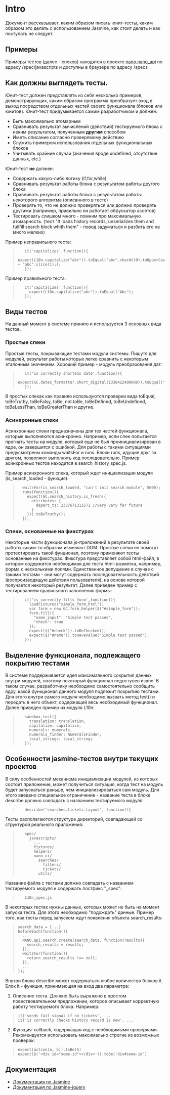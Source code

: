 # Intro

Документ рассказывает, каким образом писать юнит-тесты, каким образом это делать с использованием Jasmine, как стоит делать и как поступать не следует.

## Примеры

Примеры тестов (далее - спеков) находятся в проекте [nano.nano_api](https://github.com/KosyanMedia/nano.nano_api) по адресу /spec/javascripts и доступны в браузере по адресу /specs

## Как должны выглядеть тесты.

Юнит-тест должен представлять из себя несколько примеров, демонстрирующих, каким образом программа преобразует вход в выход посредством отдельных частей своего функционала (блоков или юнитов). Юнит-тест придумывается самим разработчиком и должен:

* Быть максимально атомарным
* Сравнивать результат вычислений (действий) тестируемого блока с неким результатом, полученным **другим** способом
* Иметь описание согласно проверямому действию
* Служить примером использования отдельных функциональных блоков
* Учитывать крайние случаи (значения вроде undefined, отсутствие данных, etc.)

Юнит-тест **не** должен:

* Содержать какую-либо логику (if,for,while)
* Сравнивать результат работы блока с результатом работы другого блока
* Сравнивать результат работы блока с результатом работы некоторого алгоритма (описанного в тесте)
* Проверять то, что не должно проверяться или должно проверять другими (например, правильно ли работает обфускатор ассетов)
* Тестировать слишком много - помним про максимальную атомарность. (тест "It loads history records, unserializes them and fullfill search block whith them" - повод задуматься и разбить его на много мелких)

Пример неправильного теста:
>        it('capitalizes',function(){
>          expect(L10n.capitalize("abc")).toEqual("abc".charAt(0).toUpperCase() + "abc".slice(1););
>        });

Пример правильного теста:
>        it('capitalizes',function(){
>          expect(L10n.capitalize("abc")).toEqual("Abc");
>        });

## Виды тестов

На данный момент в системе принято и используется 3 основных вида тестов.

### Простые спеки

Простые тесты, покрывающие тестами модули системы. Пишутя для модулей, результат работы которых легко сравнить с некоторым эталонным значением. Хороший пример - модуль преобразования дат:

>        it('is correctly shortens date',function(){
>          expect(GC.dates_formatter.short_digital(1338422400000)).toEqual("31.05");
>        });

В простых спеках как правило используются проверки вида toEqual, toBeTruthy, toBeFalsy, toBe, not.toBe, toBeDefined, toBeUndefined, toBeLessThan, toBeGreaterThan и другие.

### Асинхронные спеки

Асинхронные спеки предназначены для тех частей функционала, которые выполняются асинхронно. Например, если спек попытается прогнать тесты на модуле, который еще не был проинициализирован в ядре, он завершится с ошибкой. Для работы с такими ситуациями предусмотрены команды waitsFor и runs. Блоки runs, идущие друг за другом, позволяют выполнять код последовательно. Пример асинхронных тестов находится в search_history_spec.js. 

Пример асинхронного спека, который ждет инициализации модуля (is_search_loaded - функция):

>       waitsFor(is_search_loaded, "can't init search module", 5000);
>       runs(function(){
>         expect(GC.search_history.is_fresh({
>           attributes: {
>             depart_ts: 2337671311571 //very very far future
>           }
>         })).toBeTruthy();
>       });

### Спеки, основанные на фикстурах

Некоторые части функционала js-приложений в результате своей работы каким-то образом изменяют DOM. Простые спеки не помогут протестировать такой фунционал, поэтому применяют тесты основанные на фикстурах. Фикстура представляет собой html-файл, в котором содержится необходимая для теста html-разметка, например, форма с несколькими полями. Единственное допущение в случае с такими тестами - они могут содержать последовательность действий (воспроизводящую действия пользователя), на основе которой получается некоторый результат. Далее приведен пример с тестированием правильного заполнения формы:

>        it('is correctly fills form',function(){
>          loadFixtures("simple_form.html");
>          var form = new GC.form_helper($("#simple_form"));
>          form.fill({
>            "name_input": "Simple test passed",
>            "check": true
>          });
>          expect($("#check")).toBeChecked();
>          expect($("#name")).toHaveValue("Simple test passed");
>        });

## Выделение функционала, подлежащего покрытию тестами

В системе поддерживается идея максимального сокрытия данных внутри модулей, поэтому некоторый функционал недоступен извне. В таком случае, разработчику необходимо самостоятельно сообщить ядру, какой функционал данного модуля подлежит покрытию тестами. Для этого внутри самого модуля необходимо вызвать метод test() и передать в него объект, содержащий весь необходимый функционал. Далее приведен пример из модуля L10n:

>        sandbox.test({
>          translation: translation,
>          capitalize: capitalize,
>          numerals: numerals,
>          numerals_finder: NumeralsFinder,
>          local_strings: local_strings
>        });

## Особенности jasmine-тестов внутри текущих проектов

В силу особенностей механизма инициализации модулей, из которых состоит приложение, может получиться ситуация, когда тест на модуль будет запускаться раньше, чем инициализироваться сам модуль. Для этого введено специальное ограничение - название теста в блоке describe должно совпадать с названием тестируемого модуля:

>        describe('searches.tickets.layout', function(){

Тесты располагаются структуре директорий, совпадающей со структурой реального приложения:

>        spec/
>          javascripts/
>            ...
>            fixtures/
>            helpers/
>            nano_ui/
>              searches/
>                filters/
>                tickets/
>              utils/

Название файла с тестами должно совпадать с названием тестируемого модуля и содержать постфикс "_spec":

>        L10n_spec.js

В некоторых тестах нужны данные, которых может не быть на момент запуска теста. Для этого необходимо "подождать" данные. Пример того, как тесты перед запуском ждут появления объекта search_results:

>     search_data = {...}
>     beforeEach(function(){
>       ...
>       NANO.api.search.create(search_data, function(results){
>         search_results = results;
>       });
>       waitsFor(function(){
>         return search_results !== null;
>       });
>       ...
>     });

Внутри блока describe может содержаться любое количество блоков it. Блок it - функция, принимающая на вход два параметра:
1. Описание теста. Должно быть выражено в простом повествовательном предложении, которое описывает корректную работу тестируемого блока. Например:

>     it('sends fail signal if no tickets', ...
>     it('is correctly checks history record is new', ...

2. Функция-callback, содержащая код с необходимыми проверками. Рекомендуется использовать максимально строгие из возможных проверок:

>     expect(action(a, b)).toBe(5)
>     expect($('<div id="some-id"></div>')).toBe('div#some-id')

## Документация
* [Документация по Jasmine](https://github.com/pivotal/jasmine/wiki)
* [Документация по Jasmine-jquery](https://github.com/velesin/jasmine-jquery)